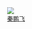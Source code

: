 <div class="con-item">
    <a target="_blank" href="/pages/gitlab/gitlab?name=qinpengfei">
        <image class="con-image" src="https://image.whzb.com/chain/StellarUI/头像/秦鹏飞.png"></image>
    </a>
    <a target="_blank" href="/pages/gitlab/gitlab?name=qinpengfei"><div class="name">秦鹏飞</div></a>
</div>
